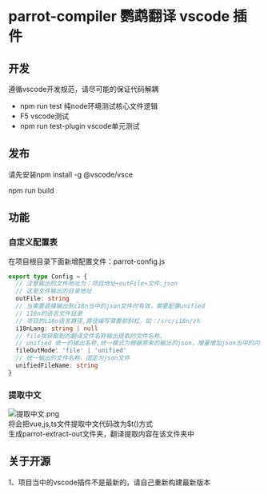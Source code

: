 # parrot-compiler 鹦鹉翻译 vscode 插件
## 开发
遵循vscode开发规范，请尽可能的保证代码解耦
- npm run test 纯node环境测试核心文件逻辑
- F5 vscode测试
- npm run test-plugin vscode单元测试
## 发布
请先安装npm install -g @vscode/vsce

npm run build
## 功能
### 自定义配置表
在项目根目录下面新增配置文件：parrot-config.js
```typescript
export type Config = {
  // 注意输出的文件地址为：项目地址+outFile+文件.json
  // 这是文件输出的目录地址
  outFile: string
  // 当需要直接输出到i18n当中的json文件时有效，需要配置unified
  // i18n的语言文件目录
  // 项目的i18n语言路径,路径编写需要前斜杠，如：/src/i18n/zh
  i18nLang: string | null
  // file按获取到的翻译文件名称输出提取的文件名称，
  // unified 统一的输出名称,统一模式为根据原来的输出的json，增量增加json当中的内容
  fileOutMode: 'file' | 'unified'
  // 统一输出的文件名称，固定为json文件
  unifiedFileName: string
}
```
### 提取中文
![提取中文.png](https://raw.githubusercontent.com/ht-sauce/vscode-plugin-parrot/main/docs/images/%E6%8F%90%E5%8F%96%E4%B8%AD%E6%96%87.png)  
将会把vue,js,ts文件提取中文代码改为$t()方式   
生成parrot-extract-out文件夹，翻译提取内容在该文件夹中  
## 关于开源
1、项目当中的vscode插件不是最新的，请自己重新构建最新版本
